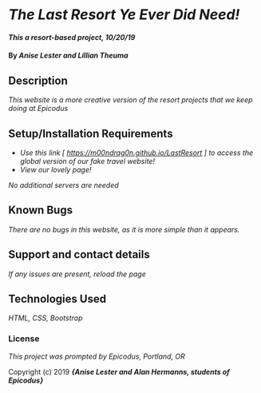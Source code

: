 # _The Last Resort Ye Ever Did Need!_

#### _This a resort-based project, 10/20/19_

#### By _**Anise Lester and Lillian Theuma**_

## Description

_This website is a more creative version of the resort projects that we keep doing at Epicodus_

## Setup/Installation Requirements

* _Use this link [ https://m00ndrag0n.github.io/LastResort ] to access the global version of our fake travel website!_
* _View our lovely page!_

_No additional servers are needed_

## Known Bugs

_There are no bugs in this website, as it is more simple than it appears._

## Support and contact details

_If any issues are present, reload the page_

## Technologies Used

_HTML, CSS, Bootstrap_

### License

*This project was prompted by Epicodus, Portland, OR*

Copyright (c) 2019 **_{Anise Lester and Alan Hermanns, students of Epicodus}_**
